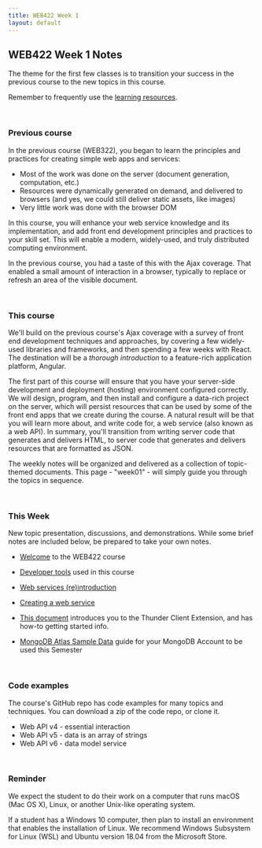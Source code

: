 ```yaml
---
title: WEB422 Week 1
layout: default
---
```


## WEB422 Week 1 Notes

The theme for the first few classes is to transition your success in the previous course to the new topics in this course.

Remember to frequently use the [learning resources](/resources).

<br>

### Previous course

In the previous course (WEB322), you began to learn the principles and practices for creating simple web apps and services:
* Most of the work was done on the server (document generation, computation, etc.)
* Resources were dynamically generated on demand, and delivered to browsers (and yes, we could still deliver static assets, like images)
* Very little work was done with the browser DOM

In this course, you will enhance your web service knowledge and its implementation, and add front end development principles and practices to your skill set. This will enable a modern, widely-used, and truly distributed computing environment. 

In the previous course, you had a taste of this with the Ajax coverage. That enabled a small amount of interaction in a browser, typically to replace or refresh an area of the visible document. 

<br>

### This course

We'll build on the previous course's Ajax coverage with a survey of front end development techniques and approaches, by covering a few widely-used libraries and frameworks, and then spending a few weeks with React. The destination will be a *thorough introduction* to a feature-rich application platform, Angular. 

The first part of this course will ensure that you have your server-side development and deployment (hosting) environment configured correctly. We will design, program, and then install and configure a data-rich project on the server, which will persist resources that can be used by some of the front end apps that we create during the course. A natural result will be that you will learn more about, and write code for, a web service (also known as a web API). In summary, you'll transition from writing server code that generates and delivers HTML, to server code that generates and delivers resources that are formatted as JSON. 

The weekly notes will be organized and delivered as a collection of topic-themed documents. This page - "week01" - will simply guide you through the topics in sequence.

<br>

### This Week

New topic presentation, discussions, and demonstrations. While some brief notes are included below, be prepared to take your own notes. 

* [Welcome](welcome) to the WEB422 course

* [Developer tools](dev-tools) used in this course

* [Web services (re)introduction](intro-web-services)

* [Creating a web service](web-api-v1)

* [This document](thunder-client-intro) introduces you to the Thunder Client Extension, and has how-to getting started info.

* [MongoDB Atlas Sample Data](mongodb-sample-data) guide for your MongoDB Account to be used this Semester

<br>

### Code examples

The course's GitHub repo has code examples for many topics and techniques. You can download a zip of the code repo, or clone it. 
* Web API v4 - essential interaction
* Web API v5 - data is an array of strings
* Web API v6 - data model service  

<br>

### Reminder

We expect the student to do their work on a computer that runs macOS (Mac OS X), Linux, or another Unix-like operating system. 

If a student has a Windows 10 computer, then plan to install an environment that enables the installation of Linux. We recommend Windows Subsystem for Linux (WSL) and Ubuntu version 18.04 from the Microsoft Store. 

<br>

